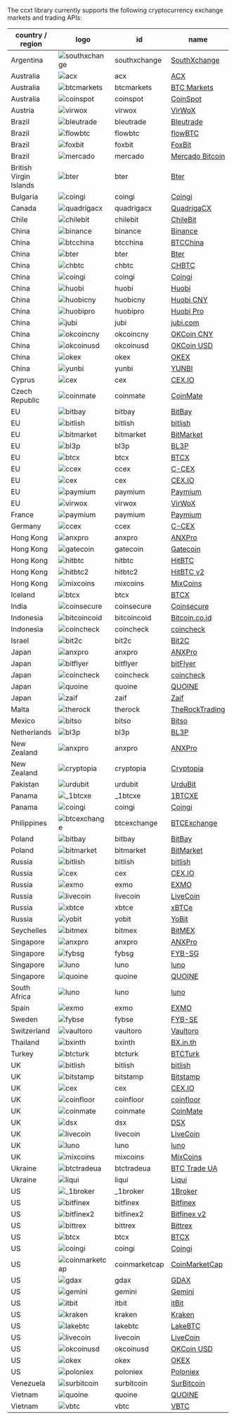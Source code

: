 The ccxt library currently supports the following cryptocurrency exchange markets and trading APIs:

|country / region       | logo                                                                                                                    | id            | name                                                 | ver | doc                                                                                          |
|-----------------------|-------------------------------------------------------------------------------------------------------------------------|---------------|------------------------------------------------------|:---:|:--------------------------------------------------------------------------------------------:|
|Argentina              |  ![southxchange](https://user-images.githubusercontent.com/1294454/27838912-4f94ec8a-60f6-11e7-9e5d-bbf9bd50a559.jpg)   | southxchange  | [SouthXchange](https://www.southxchange.com)         | *   |  [API](https://www.southxchange.com/Home/Api)                                                |
|Australia              |  ![acx](https://user-images.githubusercontent.com/1294454/30247614-1fe61c74-9621-11e7-9e8c-f1a627afa279.jpg)            | acx           | [ACX](https://acx.io)                                | 2   |  [API](https://acx.io/documents/api_v2)                                                      |
|Australia              |  ![btcmarkets](https://user-images.githubusercontent.com/1294454/29142911-0e1acfc2-7d5c-11e7-98c4-07d9532b29d7.jpg)     | btcmarkets    | [BTC Markets](https://btcmarkets.net/)               | *   |  [API](https://github.com/BTCMarkets/API)                                                    |
|Australia              |  ![coinspot](https://user-images.githubusercontent.com/1294454/28208429-3cacdf9a-6896-11e7-854e-4c79a772a30f.jpg)       | coinspot      | [CoinSpot](https://www.coinspot.com.au)              | *   |  [API](https://www.coinspot.com.au/api)                                                      |
|Austria                |  ![virwox](https://user-images.githubusercontent.com/1294454/27766894-6da9d360-5eea-11e7-90aa-41f2711b7405.jpg)         | virwox        | [VirWoX](https://www.virwox.com)                     | *   |  [API](https://www.virwox.com/developers.php)                                                |
|Brazil                 |  ![bleutrade](https://user-images.githubusercontent.com/1294454/30303000-b602dbe6-976d-11e7-956d-36c5049c01e7.jpg)      | bleutrade     | [Bleutrade](https://bleutrade.com)                   | 2   |  [API](https://bleutrade.com/help/API)                                                       |
|Brazil                 |  ![flowbtc](https://user-images.githubusercontent.com/1294454/28162465-cd815d4c-67cf-11e7-8e57-438bea0523a2.jpg)        | flowbtc       | [flowBTC](https://trader.flowbtc.com)                | 1   |  [API](http://www.flowbtc.com.br/api/)                                                       |
|Brazil                 |  ![foxbit](https://user-images.githubusercontent.com/1294454/27991413-11b40d42-647f-11e7-91ee-78ced874dd09.jpg)         | foxbit        | [FoxBit](https://foxbit.exchange)                    | 1   |  [API](https://blinktrade.com/docs)                                                          |
|Brazil                 |  ![mercado](https://user-images.githubusercontent.com/1294454/27837060-e7c58714-60ea-11e7-9192-f05e86adb83f.jpg)        | mercado       | [Mercado Bitcoin](https://www.mercadobitcoin.com.br) | 3   |  [API](https://www.mercadobitcoin.com.br/api-doc)                                            |
|British Virgin Islands |  ![bter](https://user-images.githubusercontent.com/1294454/27980479-cfa3188c-6387-11e7-8191-93fc4184ba5c.jpg)           | bter          | [Bter](https://bter.com)                             | 2   |  [API](https://bter.com/api2)                                                                |
|Bulgaria               |  ![coingi](https://user-images.githubusercontent.com/1294454/28619707-5c9232a8-7212-11e7-86d6-98fe5d15cc6e.jpg)         | coingi        | [Coingi](https://coingi.com)                         | *   |  [API](http://docs.coingi.apiary.io/)                                                        |
|Canada                 |  ![quadrigacx](https://user-images.githubusercontent.com/1294454/27766825-98a6d0de-5ee7-11e7-9fa4-38e11a2c6f52.jpg)     | quadrigacx    | [QuadrigaCX](https://www.quadrigacx.com)             | 2   |  [API](https://www.quadrigacx.com/api_info)                                                  |
|Chile                  |  ![chilebit](https://user-images.githubusercontent.com/1294454/27991414-1298f0d8-647f-11e7-9c40-d56409266336.jpg)       | chilebit      | [ChileBit](https://chilebit.net)                     | 1   |  [API](https://blinktrade.com/docs)                                                          |
|China                  |  ![binance](https://user-images.githubusercontent.com/1294454/29604020-d5483cdc-87ee-11e7-94c7-d1a8d9169293.jpg)        | binance       | [Binance](https://www.binance.com)                   | 1   |  [API](https://www.binance.com/restapipub.html)                                              |
|China                  |  ![btcchina](https://user-images.githubusercontent.com/1294454/27766368-465b3286-5ed6-11e7-9a11-0f6467e1d82b.jpg)       | btcchina      | [BTCChina](https://www.btcchina.com)                 | 1   |  [API](https://www.btcchina.com/apidocs)                                                     |
|China                  |  ![bter](https://user-images.githubusercontent.com/1294454/27980479-cfa3188c-6387-11e7-8191-93fc4184ba5c.jpg)           | bter          | [Bter](https://bter.com)                             | 2   |  [API](https://bter.com/api2)                                                                |
|China                  |  ![chbtc](https://user-images.githubusercontent.com/1294454/28555659-f0040dc2-7109-11e7-9d99-688a438bf9f4.jpg)          | chbtc         | [CHBTC](https://trade.chbtc.com/api)                 | 1   |  [API](https://www.chbtc.com/i/developer)                                                    |
|China                  |  ![coingi](https://user-images.githubusercontent.com/1294454/28619707-5c9232a8-7212-11e7-86d6-98fe5d15cc6e.jpg)         | coingi        | [Coingi](https://coingi.com)                         | *   |  [API](http://docs.coingi.apiary.io/)                                                        |
|China                  |  ![huobi](https://user-images.githubusercontent.com/1294454/27766569-15aa7b9a-5edd-11e7-9e7f-44791f4ee49c.jpg)          | huobi         | [Huobi](https://www.huobi.com)                       | 3   |  [API](https://github.com/huobiapi/API_Docs_en/wiki)                                         |
|China                  |  ![huobicny](https://user-images.githubusercontent.com/1294454/27766569-15aa7b9a-5edd-11e7-9e7f-44791f4ee49c.jpg)       | huobicny      | [Huobi CNY](https://www.huobi.com)                   | 1   |  [API](https://github.com/huobiapi/API_Docs/wiki/REST_api_reference)                         |
|China                  |  ![huobipro](https://user-images.githubusercontent.com/1294454/27766569-15aa7b9a-5edd-11e7-9e7f-44791f4ee49c.jpg)       | huobipro      | [Huobi Pro](https://www.huobi.pro)                   | 1   |  [API](https://github.com/huobiapi/API_Docs/wiki/REST_api_reference)                         |
|China                  |  ![jubi](https://user-images.githubusercontent.com/1294454/27766581-9d397d9a-5edd-11e7-8fb9-5d8236c0e692.jpg)           | jubi          | [jubi.com](https://www.jubi.com)                     | 1   |  [API](https://www.jubi.com/help/api.html)                                                   |
|China                  |  ![okcoincny](https://user-images.githubusercontent.com/1294454/27766792-8be9157a-5ee5-11e7-926c-6d69b8d3378d.jpg)      | okcoincny     | [OKCoin CNY](https://www.okcoin.cn)                  | 1   |  [API](https://www.okcoin.cn/rest_getStarted.html)                                           |
|China                  |  ![okcoinusd](https://user-images.githubusercontent.com/1294454/27766791-89ffb502-5ee5-11e7-8a5b-c5950b68ac65.jpg)      | okcoinusd     | [OKCoin USD](https://www.okcoin.com)                 | 1   |  [API](https://www.okcoin.com/rest_getStarted.html)                                          |
|China                  |  ![okex](https://user-images.githubusercontent.com/1294454/29562593-9038a9bc-8742-11e7-91cc-8201f845bfc1.jpg)           | okex          | [OKEX](https://www.okex.com)                         | 1   |  [API](https://www.okex.com/rest_getStarted.html)                                            |
|China                  |  ![yunbi](https://user-images.githubusercontent.com/1294454/28570548-4d646c40-7147-11e7-9cf6-839b93e6d622.jpg)          | yunbi         | [YUNBI](https://yunbi.com)                           | 2   |  [API](https://yunbi.com/documents/api/guide)                                                |
|Cyprus                 |  ![cex](https://user-images.githubusercontent.com/1294454/27766442-8ddc33b0-5ed8-11e7-8b98-f786aef0f3c9.jpg)            | cex           | [CEX.IO](https://cex.io)                             | *   |  [API](https://cex.io/cex-api)                                                               |
|Czech Republic         |  ![coinmate](https://user-images.githubusercontent.com/1294454/27811229-c1efb510-606c-11e7-9a36-84ba2ce412d8.jpg)       | coinmate      | [CoinMate](https://coinmate.io)                      | *   |  [API](http://docs.coinmate.apiary.io)                                                       |
|EU                     |  ![bitbay](https://user-images.githubusercontent.com/1294454/27766132-978a7bd8-5ece-11e7-9540-bc96d1e9bbb8.jpg)         | bitbay        | [BitBay](https://bitbay.net)                         | *   |  [API](https://bitbay.net/public-api)                                                        |
|EU                     |  ![bitlish](https://user-images.githubusercontent.com/1294454/27766275-dcfc6c30-5ed3-11e7-839d-00a846385d0b.jpg)        | bitlish       | [bitlish](https://bitlish.com)                       | 1   |  [API](https://bitlish.com/api)                                                              |
|EU                     |  ![bitmarket](https://user-images.githubusercontent.com/1294454/27767256-a8555200-5ef9-11e7-96fd-469a65e2b0bd.jpg)      | bitmarket     | [BitMarket](https://www.bitmarket.pl)                | *   |  [API](https://www.bitmarket.net/docs.php?file=api_public.html)                              |
|EU                     |  ![bl3p](https://user-images.githubusercontent.com/1294454/28501752-60c21b82-6feb-11e7-818b-055ee6d0e754.jpg)           | bl3p          | [BL3P](https://bl3p.eu)                              | 1   |  [API](https://github.com/BitonicNL/bl3p-api/tree/master/docs)                               |
|EU                     |  ![btcx](https://user-images.githubusercontent.com/1294454/27766385-9fdcc98c-5ed6-11e7-8f14-66d5e5cd47e6.jpg)           | btcx          | [BTCX](https://btc-x.is)                             | 1   |  [API](https://btc-x.is/custom/api-document.html)                                            |
|EU                     |  ![ccex](https://user-images.githubusercontent.com/1294454/27766433-16881f90-5ed8-11e7-92f8-3d92cc747a6c.jpg)           | ccex          | [C-CEX](https://c-cex.com)                           | *   |  [API](https://c-cex.com/?id=api)                                                            |
|EU                     |  ![cex](https://user-images.githubusercontent.com/1294454/27766442-8ddc33b0-5ed8-11e7-8b98-f786aef0f3c9.jpg)            | cex           | [CEX.IO](https://cex.io)                             | *   |  [API](https://cex.io/cex-api)                                                               |
|EU                     |  ![paymium](https://user-images.githubusercontent.com/1294454/27790564-a945a9d4-5ff9-11e7-9d2d-b635763f2f24.jpg)        | paymium       | [Paymium](https://www.paymium.com)                   | 1   |  [API](https://github.com/Paymium/api-documentation)                                         |
|EU                     |  ![virwox](https://user-images.githubusercontent.com/1294454/27766894-6da9d360-5eea-11e7-90aa-41f2711b7405.jpg)         | virwox        | [VirWoX](https://www.virwox.com)                     | *   |  [API](https://www.virwox.com/developers.php)                                                |
|France                 |  ![paymium](https://user-images.githubusercontent.com/1294454/27790564-a945a9d4-5ff9-11e7-9d2d-b635763f2f24.jpg)        | paymium       | [Paymium](https://www.paymium.com)                   | 1   |  [API](https://github.com/Paymium/api-documentation)                                         |
|Germany                |  ![ccex](https://user-images.githubusercontent.com/1294454/27766433-16881f90-5ed8-11e7-92f8-3d92cc747a6c.jpg)           | ccex          | [C-CEX](https://c-cex.com)                           | *   |  [API](https://c-cex.com/?id=api)                                                            |
|Hong Kong              |  ![anxpro](https://user-images.githubusercontent.com/1294454/27765983-fd8595da-5ec9-11e7-82e3-adb3ab8c2612.jpg)         | anxpro        | [ANXPro](https://anxpro.com)                         | 2   |  [API](http://docs.anxv2.apiary.io)                                                          |
|Hong Kong              |  ![gatecoin](https://user-images.githubusercontent.com/1294454/28646817-508457f2-726c-11e7-9eeb-3528d2413a58.jpg)       | gatecoin      | [Gatecoin](https://gatecoin.com)                     | *   |  [API](https://gatecoin.com/api)                                                             |
|Hong Kong              |  ![hitbtc](https://user-images.githubusercontent.com/1294454/27766555-8eaec20e-5edc-11e7-9c5b-6dc69fc42f5e.jpg)         | hitbtc        | [HitBTC](https://hitbtc.com)                         | 1   |  [API](https://hitbtc.com/api)                                                               |
|Hong Kong              |  ![hitbtc2](https://user-images.githubusercontent.com/1294454/27766555-8eaec20e-5edc-11e7-9c5b-6dc69fc42f5e.jpg)        | hitbtc2       | [HitBTC v2](https://hitbtc.com)                      | 2   |  [API](https://api.hitbtc.com/api/2/explore)                                                 |
|Hong Kong              |  ![mixcoins](https://user-images.githubusercontent.com/1294454/30237212-ed29303c-9535-11e7-8af8-fcd381cfa20c.jpg)       | mixcoins      | [MixCoins](https://mixcoins.com)                     | 1   |  [API](https://mixcoins.com/help/api/)                                                       |
|Iceland                |  ![btcx](https://user-images.githubusercontent.com/1294454/27766385-9fdcc98c-5ed6-11e7-8f14-66d5e5cd47e6.jpg)           | btcx          | [BTCX](https://btc-x.is)                             | 1   |  [API](https://btc-x.is/custom/api-document.html)                                            |
|India                  |  ![coinsecure](https://user-images.githubusercontent.com/1294454/27766472-9cbd200a-5ed9-11e7-9551-2267ad7bac08.jpg)     | coinsecure    | [Coinsecure](https://coinsecure.in)                  | 1   |  [API](https://api.coinsecure.in)                                                            |
|Indonesia              |  ![bitcoincoid](https://user-images.githubusercontent.com/1294454/27766138-043c7786-5ecf-11e7-882b-809c14f38b53.jpg)    | bitcoincoid   | [Bitcoin.co.id](https://www.bitcoin.co.id)           | *   |  [API](https://vip.bitcoin.co.id/downloads/BITCOINCOID-API-DOCUMENTATION.pdf)                |
|Indonesia              |  ![coincheck](https://user-images.githubusercontent.com/1294454/27766464-3b5c3c74-5ed9-11e7-840e-31b32968e1da.jpg)      | coincheck     | [coincheck](https://coincheck.com)                   | *   |  [API](https://coincheck.com/documents/exchange/api)                                         |
|Israel                 |  ![bit2c](https://user-images.githubusercontent.com/1294454/27766119-3593220e-5ece-11e7-8b3a-5a041f6bcc3f.jpg)          | bit2c         | [Bit2C](https://www.bit2c.co.il)                     | *   |  [API](https://www.bit2c.co.il/home/api)                                                     |
|Japan                  |  ![anxpro](https://user-images.githubusercontent.com/1294454/27765983-fd8595da-5ec9-11e7-82e3-adb3ab8c2612.jpg)         | anxpro        | [ANXPro](https://anxpro.com)                         | 2   |  [API](http://docs.anxv2.apiary.io)                                                          |
|Japan                  |  ![bitflyer](https://user-images.githubusercontent.com/1294454/28051642-56154182-660e-11e7-9b0d-6042d1e6edd8.jpg)       | bitflyer      | [bitFlyer](https://bitflyer.jp)                      | 1   |  [API](https://bitflyer.jp/API)                                                              |
|Japan                  |  ![coincheck](https://user-images.githubusercontent.com/1294454/27766464-3b5c3c74-5ed9-11e7-840e-31b32968e1da.jpg)      | coincheck     | [coincheck](https://coincheck.com)                   | *   |  [API](https://coincheck.com/documents/exchange/api)                                         |
|Japan                  |  ![quoine](https://user-images.githubusercontent.com/1294454/27766844-9615a4e8-5ee8-11e7-8814-fcd004db8cdd.jpg)         | quoine        | [QUOINE](https://www.quoine.com)                     | 2   |  [API](https://developers.quoine.com)                                                        |
|Japan                  |  ![zaif](https://user-images.githubusercontent.com/1294454/27766927-39ca2ada-5eeb-11e7-972f-1b4199518ca6.jpg)           | zaif          | [Zaif](https://zaif.jp)                              | 1   |  [API](http://techbureau-api-document.readthedocs.io/ja/latest/index.html)                   |
|Malta                  |  ![therock](https://user-images.githubusercontent.com/1294454/27766869-75057fa2-5ee9-11e7-9a6f-13e641fa4707.jpg)        | therock       | [TheRockTrading](https://therocktrading.com)         | 1   |  [API](https://api.therocktrading.com/doc/v1/index.html)                                     |
|Mexico                 |  ![bitso](https://user-images.githubusercontent.com/1294454/27766335-715ce7aa-5ed5-11e7-88a8-173a27bb30fe.jpg)          | bitso         | [Bitso](https://bitso.com)                           | 3   |  [API](https://bitso.com/api_info)                                                           |
|Netherlands            |  ![bl3p](https://user-images.githubusercontent.com/1294454/28501752-60c21b82-6feb-11e7-818b-055ee6d0e754.jpg)           | bl3p          | [BL3P](https://bl3p.eu)                              | 1   |  [API](https://github.com/BitonicNL/bl3p-api/tree/master/docs)                               |
|New Zealand            |  ![anxpro](https://user-images.githubusercontent.com/1294454/27765983-fd8595da-5ec9-11e7-82e3-adb3ab8c2612.jpg)         | anxpro        | [ANXPro](https://anxpro.com)                         | 2   |  [API](http://docs.anxv2.apiary.io)                                                          |
|New Zealand            |  ![cryptopia](https://user-images.githubusercontent.com/1294454/29484394-7b4ea6e2-84c6-11e7-83e5-1fccf4b2dc81.jpg)      | cryptopia     | [Cryptopia](https://www.cryptopia.co.nz)             | *   |  [API](https://www.cryptopia.co.nz/Forum/Thread/255)                                         |
|Pakistan               |  ![urdubit](https://user-images.githubusercontent.com/1294454/27991453-156bf3ae-6480-11e7-82eb-7295fe1b5bb4.jpg)        | urdubit       | [UrduBit](https://urdubit.com)                       | 1   |  [API](https://blinktrade.com/docs)                                                          |
|Panama                 |  ![_1btcxe](https://user-images.githubusercontent.com/1294454/27766049-2b294408-5ecc-11e7-85cc-adaff013dc1a.jpg)        | _1btcxe       | [1BTCXE](https://1btcxe.com)                         | *   |  [API](https://1btcxe.com/api-docs.php)                                                      |
|Panama                 |  ![coingi](https://user-images.githubusercontent.com/1294454/28619707-5c9232a8-7212-11e7-86d6-98fe5d15cc6e.jpg)         | coingi        | [Coingi](https://coingi.com)                         | *   |  [API](http://docs.coingi.apiary.io/)                                                        |
|Philippines            |  ![btcexchange](https://user-images.githubusercontent.com/1294454/27993052-4c92911a-64aa-11e7-96d8-ec6ac3435757.jpg)    | btcexchange   | [BTCExchange](https://www.btcexchange.ph)            | *   |  [API](https://github.com/BTCTrader/broker-api-docs)                                         |
|Poland                 |  ![bitbay](https://user-images.githubusercontent.com/1294454/27766132-978a7bd8-5ece-11e7-9540-bc96d1e9bbb8.jpg)         | bitbay        | [BitBay](https://bitbay.net)                         | *   |  [API](https://bitbay.net/public-api)                                                        |
|Poland                 |  ![bitmarket](https://user-images.githubusercontent.com/1294454/27767256-a8555200-5ef9-11e7-96fd-469a65e2b0bd.jpg)      | bitmarket     | [BitMarket](https://www.bitmarket.pl)                | *   |  [API](https://www.bitmarket.net/docs.php?file=api_public.html)                              |
|Russia                 |  ![bitlish](https://user-images.githubusercontent.com/1294454/27766275-dcfc6c30-5ed3-11e7-839d-00a846385d0b.jpg)        | bitlish       | [bitlish](https://bitlish.com)                       | 1   |  [API](https://bitlish.com/api)                                                              |
|Russia                 |  ![cex](https://user-images.githubusercontent.com/1294454/27766442-8ddc33b0-5ed8-11e7-8b98-f786aef0f3c9.jpg)            | cex           | [CEX.IO](https://cex.io)                             | *   |  [API](https://cex.io/cex-api)                                                               |
|Russia                 |  ![exmo](https://user-images.githubusercontent.com/1294454/27766491-1b0ea956-5eda-11e7-9225-40d67b481b8d.jpg)           | exmo          | [EXMO](https://exmo.me)                              | 1   |  [API](https://exmo.me/ru/api_doc)                                                           |
|Russia                 |  ![livecoin](https://user-images.githubusercontent.com/1294454/27980768-f22fc424-638a-11e7-89c9-6010a54ff9be.jpg)       | livecoin      | [LiveCoin](https://www.livecoin.net)                 | *   |  [API](https://www.livecoin.net/api?lang=en)                                                 |
|Russia                 |  ![xbtce](https://user-images.githubusercontent.com/1294454/28059414-e235970c-662c-11e7-8c3a-08e31f78684b.jpg)          | xbtce         | [xBTCe](https://www.xbtce.com)                       | 1   |  [API](https://www.xbtce.com/tradeapi)                                                       |
|Russia                 |  ![yobit](https://user-images.githubusercontent.com/1294454/27766910-cdcbfdae-5eea-11e7-9859-03fea873272d.jpg)          | yobit         | [YoBit](https://www.yobit.net)                       | 3   |  [API](https://www.yobit.net/en/api/)                                                        |
|Seychelles             |  ![bitmex](https://user-images.githubusercontent.com/1294454/27766319-f653c6e6-5ed4-11e7-933d-f0bc3699ae8f.jpg)         | bitmex        | [BitMEX](https://www.bitmex.com)                     | 1   |  [API](https://www.bitmex.com/app/apiOverview)                                               |
|Singapore              |  ![anxpro](https://user-images.githubusercontent.com/1294454/27765983-fd8595da-5ec9-11e7-82e3-adb3ab8c2612.jpg)         | anxpro        | [ANXPro](https://anxpro.com)                         | 2   |  [API](http://docs.anxv2.apiary.io)                                                          |
|Singapore              |  ![fybsg](https://user-images.githubusercontent.com/1294454/27766513-3364d56a-5edb-11e7-9e6b-d5898bb89c81.jpg)          | fybsg         | [FYB-SG](https://www.fybsg.com)                      | *   |  [API](http://docs.fyb.apiary.io)                                                            |
|Singapore              |  ![luno](https://user-images.githubusercontent.com/1294454/27766607-8c1a69d8-5ede-11e7-930c-540b5eb9be24.jpg)           | luno          | [luno](https://www.luno.com)                         | 1   |  [API](https://www.luno.com/en/api)                                                          |
|Singapore              |  ![quoine](https://user-images.githubusercontent.com/1294454/27766844-9615a4e8-5ee8-11e7-8814-fcd004db8cdd.jpg)         | quoine        | [QUOINE](https://www.quoine.com)                     | 2   |  [API](https://developers.quoine.com)                                                        |
|South Africa           |  ![luno](https://user-images.githubusercontent.com/1294454/27766607-8c1a69d8-5ede-11e7-930c-540b5eb9be24.jpg)           | luno          | [luno](https://www.luno.com)                         | 1   |  [API](https://www.luno.com/en/api)                                                          |
|Spain                  |  ![exmo](https://user-images.githubusercontent.com/1294454/27766491-1b0ea956-5eda-11e7-9225-40d67b481b8d.jpg)           | exmo          | [EXMO](https://exmo.me)                              | 1   |  [API](https://exmo.me/ru/api_doc)                                                           |
|Sweden                 |  ![fybse](https://user-images.githubusercontent.com/1294454/27766512-31019772-5edb-11e7-8241-2e675e6797f1.jpg)          | fybse         | [FYB-SE](https://www.fybse.se)                       | *   |  [API](http://docs.fyb.apiary.io)                                                            |
|Switzerland            |  ![vaultoro](https://user-images.githubusercontent.com/1294454/27766880-f205e870-5ee9-11e7-8fe2-0d5b15880752.jpg)       | vaultoro      | [Vaultoro](https://www.vaultoro.com)                 | 1   |  [API](https://api.vaultoro.com)                                                             |
|Thailand               |  ![bxinth](https://user-images.githubusercontent.com/1294454/27766412-567b1eb4-5ed7-11e7-94a8-ff6a3884f6c5.jpg)         | bxinth        | [BX.in.th](https://bx.in.th)                         | *   |  [API](https://bx.in.th/info/api)                                                            |
|Turkey                 |  ![btcturk](https://user-images.githubusercontent.com/1294454/27992709-18e15646-64a3-11e7-9fa2-b0950ec7712f.jpg)        | btcturk       | [BTCTurk](https://www.btcturk.com)                   | *   |  [API](https://github.com/BTCTrader/broker-api-docs)                                         |
|UK                     |  ![bitlish](https://user-images.githubusercontent.com/1294454/27766275-dcfc6c30-5ed3-11e7-839d-00a846385d0b.jpg)        | bitlish       | [bitlish](https://bitlish.com)                       | 1   |  [API](https://bitlish.com/api)                                                              |
|UK                     |  ![bitstamp](https://user-images.githubusercontent.com/1294454/27786377-8c8ab57e-5fe9-11e7-8ea4-2b05b6bcceec.jpg)       | bitstamp      | [Bitstamp](https://www.bitstamp.net)                 | 2   |  [API](https://www.bitstamp.net/api)                                                         |
|UK                     |  ![cex](https://user-images.githubusercontent.com/1294454/27766442-8ddc33b0-5ed8-11e7-8b98-f786aef0f3c9.jpg)            | cex           | [CEX.IO](https://cex.io)                             | *   |  [API](https://cex.io/cex-api)                                                               |
|UK                     |  ![coinfloor](https://user-images.githubusercontent.com/1294454/28246081-623fc164-6a1c-11e7-913f-bac0d5576c90.jpg)      | coinfloor     | [coinfloor](https://www.coinfloor.co.uk)             | *   |  [API](https://github.com/coinfloor/api)                                                     |
|UK                     |  ![coinmate](https://user-images.githubusercontent.com/1294454/27811229-c1efb510-606c-11e7-9a36-84ba2ce412d8.jpg)       | coinmate      | [CoinMate](https://coinmate.io)                      | *   |  [API](http://docs.coinmate.apiary.io)                                                       |
|UK                     |  ![dsx](https://user-images.githubusercontent.com/1294454/27990275-1413158a-645a-11e7-931c-94717f7510e3.jpg)            | dsx           | [DSX](https://dsx.uk)                                | *   |  [API](https://api.dsx.uk)                                                                   |
|UK                     |  ![livecoin](https://user-images.githubusercontent.com/1294454/27980768-f22fc424-638a-11e7-89c9-6010a54ff9be.jpg)       | livecoin      | [LiveCoin](https://www.livecoin.net)                 | *   |  [API](https://www.livecoin.net/api?lang=en)                                                 |
|UK                     |  ![luno](https://user-images.githubusercontent.com/1294454/27766607-8c1a69d8-5ede-11e7-930c-540b5eb9be24.jpg)           | luno          | [luno](https://www.luno.com)                         | 1   |  [API](https://www.luno.com/en/api)                                                          |
|UK                     |  ![mixcoins](https://user-images.githubusercontent.com/1294454/30237212-ed29303c-9535-11e7-8af8-fcd381cfa20c.jpg)       | mixcoins      | [MixCoins](https://mixcoins.com)                     | 1   |  [API](https://mixcoins.com/help/api/)                                                       |
|Ukraine                |  ![btctradeua](https://user-images.githubusercontent.com/1294454/27941483-79fc7350-62d9-11e7-9f61-ac47f28fcd96.jpg)     | btctradeua    | [BTC Trade UA](https://btc-trade.com.ua)             | *   |  [API](https://docs.google.com/document/d/1ocYA0yMy_RXd561sfG3qEPZ80kyll36HUxvCRe5GbhE/edit) |
|Ukraine                |  ![liqui](https://user-images.githubusercontent.com/1294454/27982022-75aea828-63a0-11e7-9511-ca584a8edd74.jpg)          | liqui         | [Liqui](https://liqui.io)                            | 3   |  [API](https://liqui.io/api)                                                                 |
|US                     |  ![_1broker](https://user-images.githubusercontent.com/1294454/27766021-420bd9fc-5ecb-11e7-8ed6-56d0081efed2.jpg)       | _1broker      | [1Broker](https://1broker.com)                       | 2   |  [API](https://1broker.com/?c=en/content/api-documentation)                                  |
|US                     |  ![bitfinex](https://user-images.githubusercontent.com/1294454/27766244-e328a50c-5ed2-11e7-947b-041416579bb3.jpg)       | bitfinex      | [Bitfinex](https://www.bitfinex.com)                 | 1   |  [API](https://bitfinex.readme.io/v1/docs)                                                   |
|US                     |  ![bitfinex2](https://user-images.githubusercontent.com/1294454/27766244-e328a50c-5ed2-11e7-947b-041416579bb3.jpg)      | bitfinex2     | [Bitfinex v2](https://www.bitfinex.com)              | 2   |  [API](https://bitfinex.readme.io/v2/docs)                                                   |
|US                     |  ![bittrex](https://user-images.githubusercontent.com/1294454/27766352-cf0b3c26-5ed5-11e7-82b7-f3826b7a97d8.jpg)        | bittrex       | [Bittrex](https://bittrex.com)                       | 1.1 |  [API](https://bittrex.com/Home/Api)                                                         |
|US                     |  ![btcx](https://user-images.githubusercontent.com/1294454/27766385-9fdcc98c-5ed6-11e7-8f14-66d5e5cd47e6.jpg)           | btcx          | [BTCX](https://btc-x.is)                             | 1   |  [API](https://btc-x.is/custom/api-document.html)                                            |
|US                     |  ![coingi](https://user-images.githubusercontent.com/1294454/28619707-5c9232a8-7212-11e7-86d6-98fe5d15cc6e.jpg)         | coingi        | [Coingi](https://coingi.com)                         | *   |  [API](http://docs.coingi.apiary.io/)                                                        |
|US                     |  ![coinmarketcap](https://user-images.githubusercontent.com/1294454/28244244-9be6312a-69ed-11e7-99c1-7c1797275265.jpg)  | coinmarketcap | [CoinMarketCap](https://coinmarketcap.com)           | 1   |  [API](https://coinmarketcap.com/api)                                                        |
|US                     |  ![gdax](https://user-images.githubusercontent.com/1294454/27766527-b1be41c6-5edb-11e7-95f6-5b496c469e2c.jpg)           | gdax          | [GDAX](https://www.gdax.com)                         | *   |  [API](https://docs.gdax.com)                                                                |
|US                     |  ![gemini](https://user-images.githubusercontent.com/1294454/27816857-ce7be644-6096-11e7-82d6-3c257263229c.jpg)         | gemini        | [Gemini](https://gemini.com)                         | 1   |  [API](https://docs.gemini.com/rest-api)                                                     |
|US                     |  ![itbit](https://user-images.githubusercontent.com/1294454/27822159-66153620-60ad-11e7-89e7-005f6d7f3de0.jpg)          | itbit         | [itBit](https://www.itbit.com)                       | 1   |  [API](https://api.itbit.com/docs)                                                           |
|US                     |  ![kraken](https://user-images.githubusercontent.com/1294454/27766599-22709304-5ede-11e7-9de1-9f33732e1509.jpg)         | kraken        | [Kraken](https://www.kraken.com)                     | 0   |  [API](https://www.kraken.com/en-us/help/api)                                                |
|US                     |  ![lakebtc](https://user-images.githubusercontent.com/1294454/28074120-72b7c38a-6660-11e7-92d9-d9027502281d.jpg)        | lakebtc       | [LakeBTC](https://www.lakebtc.com)                   | 2   |  [API](https://www.lakebtc.com/s/api_v2)                                                     |
|US                     |  ![livecoin](https://user-images.githubusercontent.com/1294454/27980768-f22fc424-638a-11e7-89c9-6010a54ff9be.jpg)       | livecoin      | [LiveCoin](https://www.livecoin.net)                 | *   |  [API](https://www.livecoin.net/api?lang=en)                                                 |
|US                     |  ![okcoinusd](https://user-images.githubusercontent.com/1294454/27766791-89ffb502-5ee5-11e7-8a5b-c5950b68ac65.jpg)      | okcoinusd     | [OKCoin USD](https://www.okcoin.com)                 | 1   |  [API](https://www.okcoin.com/rest_getStarted.html)                                          |
|US                     |  ![okex](https://user-images.githubusercontent.com/1294454/29562593-9038a9bc-8742-11e7-91cc-8201f845bfc1.jpg)           | okex          | [OKEX](https://www.okex.com)                         | 1   |  [API](https://www.okex.com/rest_getStarted.html)                                            |
|US                     |  ![poloniex](https://user-images.githubusercontent.com/1294454/27766817-e9456312-5ee6-11e7-9b3c-b628ca5626a5.jpg)       | poloniex      | [Poloniex](https://poloniex.com)                     | *   |  [API](https://poloniex.com/support/api/)                                                    |
|Venezuela              |  ![surbitcoin](https://user-images.githubusercontent.com/1294454/27991511-f0a50194-6481-11e7-99b5-8f02932424cc.jpg)     | surbitcoin    | [SurBitcoin](https://surbitcoin.com)                 | 1   |  [API](https://blinktrade.com/docs)                                                          |
|Vietnam                |  ![quoine](https://user-images.githubusercontent.com/1294454/27766844-9615a4e8-5ee8-11e7-8814-fcd004db8cdd.jpg)         | quoine        | [QUOINE](https://www.quoine.com)                     | 2   |  [API](https://developers.quoine.com)                                                        |
|Vietnam                |  ![vbtc](https://user-images.githubusercontent.com/1294454/27991481-1f53d1d8-6481-11e7-884e-21d17e7939db.jpg)           | vbtc          | [VBTC](https://vbtc.exchange)                        | 1   |  [API](https://blinktrade.com/docs)                                                          |

